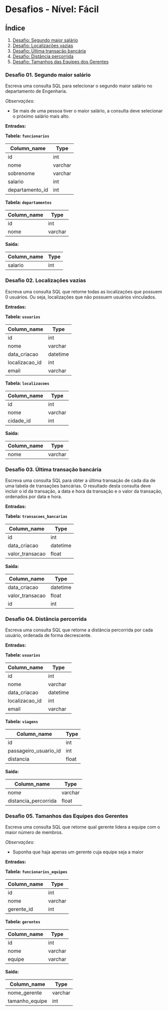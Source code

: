 # Desafios - Nível: Fácil

## Índice

1. [Desafio: Segundo maior salário](#desafio-01-segundo-maior-salário)
2. [Desafio: Localizações vazias](#desafio-02-localizações-vazias)
3. [Desafio: Última transação bancária](#desafio-03-última-transação-bancária)
4. [Desafio: Distância percorrida](#desafio-04-distância-percorrida)
5. [Desafio: Tamanhos das Equipes dos Gerentes](#desafio-05-tamanhos-das-equipes-dos-gerentes)

### Desafio 01. Segundo maior salário

Escreva uma consulta SQL para selecionar o segundo maior salário no departamento de Engenharia.

_Observações:_ 
- Se mais de uma pessoa tiver o maior salário, a consulta deve selecionar o próximo salário mais alto.

**Entradas:**

**Tabela: `funcionarios`**

| Column_name     | Type     |
| --------------- | -------- |
| id              | int      |
| nome            | varchar  |
| sobrenome       | varchar  |
| salario         | int      |
| departamento_id | int      |

**Tabela: `departamentos`**

| Column_name | Type    |
| ----------- | ------- |
| id          | int     |
| nome        | varchar |

**Saída:**

| Column_name | Type |
| ----------- | ---- |
| salario     | int  |

### Desafio 02. Localizações vazias

Escreva uma consulta SQL que retorne todas as localizações que possuem 0 usuários. Ou seja, localizações que não possuem usuários vinculados.

**Entradas:**

**Tabela: `usuarios`**

| Column_name     | Type     |
| --------------- | -------- |
| id              | int      |
| nome            | varchar  |
| data_criacao    | datetime |
| localizacao_id  | int      |
| email           | varchar  |

**Tabela: `localizacoes`**

| Column_name | Type    |
| ----------- | ------- |
| id          | int     |
| nome        | varchar |
| cidade_id   | int     |

**Saída:**

| Column_name | Type    |
| ----------- | ------- |
| nome        | varchar |

### Desafio 03. Última transação bancária

Escreva uma consulta SQL para obter a última transação de cada dia de uma tabela de transações bancárias. O resultado desta consulta deve incluir o id da transação, a data e hora da transação e o valor da transação, ordenados por data e hora.

**Entradas:**

**Tabela: `transacoes_bancarias`**

| Column_name     | Type     |
| --------------- | -------  |
| id              | int      |
| data_criacao    | datetime |
| valor_transacao | float    |

**Saída:**

| Column_name     | Type     |
| --------------- | -------  |
| data_criacao    | datetime |
| valor_transacao | float    |
| id              | int      |

### Desafio 04. Distância percorrida

Escreva uma consulta SQL que retorne a distância percorrida por cada usuário, ordenada de forma decrescente.

**Entradas:**

**Tabela: `usuarios`**

| Column_name     | Type     |
| --------------- | -------- |
| id              | int      |
| nome            | varchar  |
| data_criacao    | datetime |
| localizacao_id  | int      |
| email           | varchar  |

**Tabela: `viagens`**

| Column_name           | Type     |
| --------------------- | -------- |
| id                    | int      |
| passageiro_usuario_id | int      |
| distancia             | float    |

**Saída:**

| Column_name          | Type    |
| ---------------------| ------- |
| nome                 | varchar | 
| distancia_percorrida | float   |

### Desafio 05. Tamanhos das Equipes dos Gerentes

Escreva uma consulta SQL que retorne qual gerente lidera a equipe com o maior número de membros.

_Observações:_ 
- Suponha que haja apenas um gerente cuja equipe seja a maior

**Entradas:**

**Tabela: `funcionarios_equipes`**

| Column_name    | Type    |
| -------------- | ------- |
| id             | int     |
| nome           | varchar |
| gerente_id     | int     |

**Tabela: `gerentes`**

| Column_name | Type    |
| ------------| ------- |
| id          | int     |
| nome        | varchar |
| equipe      | varchar |

**Saída:**

| Column_name    | Type    |
| -------------- | ------- |
| nome_gerente   | varchar |
| tamanho_equipe | int     |